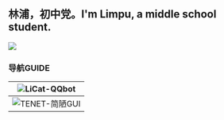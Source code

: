 ## 林浦，初中党。I'm Limpu, a middle school student.
![](https://api.xecades.xyz/api?img=3&date=2022-06-17&str=%5B中考%5D&quote=✨✨がんばれ!✨✨&github=Limpu403&luogu=518446&qq=3233796965)
### 导航GUIDE
| ![LiCat-QQbot](https://github.com/Limpu403/Limpu403/tree/main/LiCat) |
|  ----  |
| ![TENET-简陋GUI](https://github.com/Limpu403/Limpu403/tree/main/TENET-GUI) |
